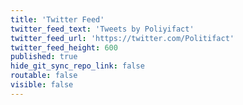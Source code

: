 ```yaml
---
title: 'Twitter Feed'
twitter_feed_text: 'Tweets by Poliyifact'
twitter_feed_url: 'https://twitter.com/Politifact'
twitter_feed_height: 600
published: true
hide_git_sync_repo_link: false
routable: false
visible: false
---
```



